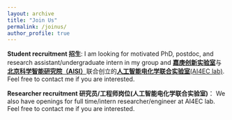 ```yaml
---
layout: archive
title: "Join Us"
permalink: /joinus/
author_profile: true
---
```


**Student recruitment 招生**: I am looking for motivated PhD, postdoc, and research assistant/undergraduate intern in my group and [**嘉庚创新实验室**](http://www.ikkem.com/)与[**北京科学智能研究院（AISI）**](https://www.aisi.ac.cn/)联合创立的[**人工智能电化学联合实验室**(AI4EC lab)](http://www.ikkem.com/newsshow3.php?cid=43&id=926). Feel free to contact me if you are interested.

**Researcher recruitment 研究员/工程师岗位(人工智能电化学联合实验室)**： We also have openings for full time/intern researcher/engineer at AI4EC lab. Feel free to contact me if you are interested.
